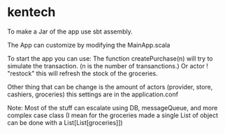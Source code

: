 # kentech

To make a Jar of the app use sbt assembly.

The App can customize by modifying the MainApp.scala

To start the app you can use:
The function createPurchase(n) will try to simulate the transaction. (n is the number of transanctions.)
Or actor ! "restock" this will refresh the stock of the groceries.

Other thing that can be change is the amount of actors (provider, store, cashiers, groceries) 
this settings are in the application.conf

Note: Most of the stuff can escalate using DB, messageQueue, 
and more complex case class (I mean for the groceries made a single List of object can be done with a List[List[groceries]])
